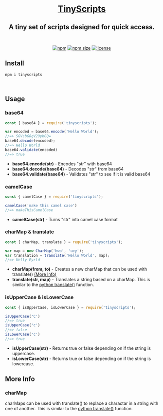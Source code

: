 <h1 align="center"><a href="https://www.npmjs.com/package/tinyscripts" target="_blank"> TinyScripts </a></h1>

<h2 align="center"> A tiny set of scripts designed for quick access. </h2>
<br>
<div align="center">

[![npm](https://img.shields.io/npm/v/tinyscripts)](https://www.npmjs.com/package/tinyscripts)
[![npm size](https://img.shields.io/bundlephobia/min/tinyscripts)](https://www.npmjs.com/package/tinyscripts)
[![license](https://img.shields.io/npm/l/tinyscripts)]((https://www.npmjs.com/package/tinyscripts))</div>

## Install
```
npm i tinyscripts
```
<br>

## Usage

### base64
```js
const { base64 } = require('tinyscripts');

var encoded = base64.encode('Hello World');
//=> SGVsbG8gV29ybGQ=
base64.decode(encoded);
//=> Hello World
base64.validate(encoded)
//=> true
```
- **base64.encode(str)** - Encodes "str" with base64
- **base64.decode(base64)** - Decodes "str" from base64
- **base64.validate(base64)** - Validates "str" to see if it is valid base64

### camelCase
```js
const { camelCase } = require('tinyscripts');

camelCase('make this camel case')
//=> makeThisCamelCase
```
- **camelCase(str)** - Turns "str" into camel case format

### charMap & translate
```js
const { charMap, translate } = require('tinyscripts');

var map = new CharMap('hwo', 'uey');
var translation = translate('Hello World', map);
//=> Uelly Eyrld
```
- **charMap(from, to)** - Creates a new charMap that can be used with translate() [(More Info)](#charMap)
- **translate(str, map)** - Translates a string based on a charMap. This is similar to the [python translate()](https://www.w3schools.com/python/ref_string_translate.asp) function.

### isUpperCase & isLowerCase
```js
const { isUpperCase, isLowerCase } = require('tinyscripts');

isUpperCase('C')
//=> true
isUpperCase('c')
//=> false
isLowerCase('c')
//=> true
```
- **isUpperCase(str)** - Returns true or false depending on if the string is uppercase.
- **isLowerCase(str)** - Returns true or false depending on if the string is lowercase.

## More Info
### charMap
charMaps can be used with translate() to replace a charactar in a string with one of another. This is similar to the [python translate()](https://www.w3schools.com/python/ref_string_translate.asp) function. 